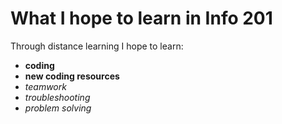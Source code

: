 # What I hope to learn in Info 201
Through distance learning I hope to learn:
- **coding**
- **new coding resources**
- *teamwork*
- *troubleshooting*
- *problem solving*
